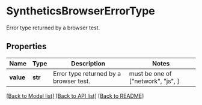 # SyntheticsBrowserErrorType

Error type returned by a browser test.

## Properties
Name | Type | Description | Notes
------------ | ------------- | ------------- | -------------
**value** | **str** | Error type returned by a browser test. |  must be one of ["network", "js", ]

[[Back to Model list]](README.md#documentation-for-models) [[Back to API list]](README.md#documentation-for-api-endpoints) [[Back to README]](README.md)


